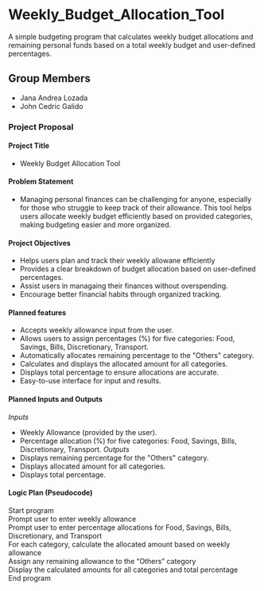 # Weekly_Budget_Allocation_Tool
A simple budgeting program that calculates weekly budget allocations and remaining personal funds based on a total weekly budget  and user-defined percentages.
## Group Members
- Jana Andrea Lozada
- John Cedric Galido
### Project Proposal 
#### Project Title
- Weekly Budget Allocation Tool
#### Problem Statement
- Managing personal finances can be challenging for anyone, especially for those who struggle to keep track of their allowance. This tool helps users allocate weekly budget efficiently based on provided categories, making budgeting easier and more organized.
#### Project Objectives
- Helps users plan and track their weekly allowane efficiently
- Provides a clear breakdown of budget allocation based on user-defined percentages.
- Assist users in managaing their finances without overspending.
- Encourage better financial habits through organized tracking.
#### Planned features
- Accepts weekly allowance input from the user.
- Allows users to assign percentages (%) for five categories: Food, Savings, Bills, Discretionary, Transport.
- Automatically allocates remaining percentage to the "Others" category.
- Calculates and displays the allocated amount for all categories.
- Displays total percentage to ensure allocations are accurate.
- Easy-to-use interface for input and results.
#### Planned Inputs and Outputs
*Inputs*
- Weekly Allowance (provided by the user).
- Percentage allocation (%) for five categories: Food, Savings, Bills, Discretionary, Transport.
*Outputs*
- Displays remaining percentage for the "Others" category.
- Displays allocated amount for all categories.
- Displays total percentage.
#### Logic Plan (Pseudocode)
Start program  
Prompt user to enter weekly allowance  
Prompt user to enter percentage allocations for Food, Savings, Bills, Discretionary, and Transport  
For each category, calculate the allocated amount based on weekly allowance  
Assign any remaining allowance to the “Others” category  
Display the calculated amounts for all categories and total percentage  
End program
